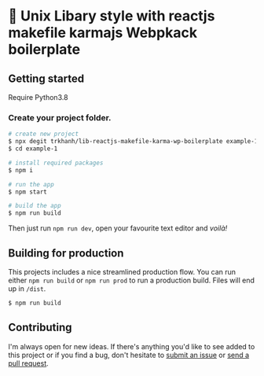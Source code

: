 # 🎁 Unix Libary style with reactjs makefile karmajs Webpkack boilerplate


## Getting started

Require Python3.8 

### Create your project folder.

```bash
# create new project
$ npx degit trkhanh/lib-reactjs-makefile-karma-wp-boilerplate example-1
$ cd example-1

# install required packages
$ npm i

# run the app
$ npm start

# build the app
$ npm run build
```

Then just run `npm run dev`, open your favourite text editor and _voilà!_

## Building for production

This projects includes a nice streamlined production flow. You can run either `npm run build` or `npm run prod` to run a production build. Files will end up in `/dist`.

```bash
$ npm run build
```

## Contributing

I'm always open for new ideas. If there's anything you'd like to see added to this project or if you find a bug, don't hesitate to [submit an issue](https://github.com/trkhanh/lib-reactjs-makefile-karma-wp-boilerplate/issues/new) or [send a pull request](https://github.com/trkhanh/lib-reactjs-makefile-karma-wp-boilerplate/pull/new/master).